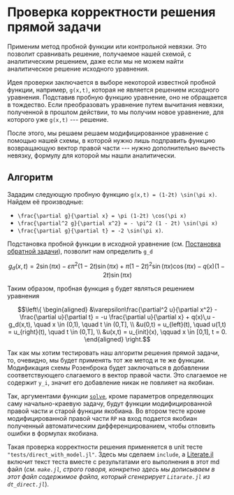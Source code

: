 # Проверка корректности решения прямой задачи

Применим метод пробной функции или контрольной невязки.
Это позволит сравнивать решение, получаемое нашей схемой, с аналитическим
решением, даже если мы не можем найти аналитическое решение исходного
уравнения.

Идея проверки заключается в выборе некоторой известной пробной функции,
например, ``g(x,t)``, которая не является решением исходного уравнения.
Подставив пробную функцию уравнение, оно не обращается в тождество.
Если преобразовать уравнение путем вычитания невязки, полученной в прошлом
действии, то мы получим новое уравнение, для которого уже ``g(x,t)`` ---
решение.

После этого, мы решаем решаем модифицированное уравнение с помощью нашей схемы,
в которой нужно лишь подправить функцию возвращающую вектор правой части ---
нужно дополнительно вычесть невязку, формулу для которой мы нашли аналитически.

## Алгоритм

Зададим следующую пробную функцию ``g(x,t) = (1-2t) \sin(\pi x)``.
Найдем её производные:

* ``\frac{\partial g}{\partial x} = \pi (1-2t) \cos(\pi x)``
* ``\frac{\partial^2 g}{\partial x^2} = - \pi^2 (1 - 2t) \sin(\pi x)``
* ``\frac{\partial g}{\partial t} = -2 \sin(\pi x)``.

Подстановка пробной функции в исходной уравнение
(см. [Постановка обратной задачи](@ref)), позволит нам определить
``g_d``
```math
g_d(x,t) = 2 \sin(\pi x) - \varepsilon \pi^2 (1 - 2t) \sin(\pi x) +
\pi (1 - 2t)^2 \sin(\pi x) \cos(\pi x) - q(x) (1 -2t) \sin(\pi x)
```

Таким образом, пробная функция ``g`` будет являться решением уравнения

```math
\left\{
\begin{aligned}
    &\varepsilon\frac{\partial^2 u}{\partial x^2} -
    \frac{\partial u}{\partial t} = -u \frac{\partial u}{\partial x} +
    q(x)\,u - g_d(x,t), \quad x \in (0,1), \quad t \in (0,T], \\
    &u(0,t) = u_{left}(t), \quad u(1,t) = u_{right}(t), \quad t \in (0,T], \\
    &u(x,t) = u_{init}(x), \qquad x \in [0,1], t = 0.
\end{aligned}
\right.
```

Так как мы хотим тестировать наш алгоритм решения прямой задачи, то, очевидно,
мы будет применять тот же метод и те же функции.
Модификация схемы Розенброка будет заключаться в добавлении соответствующего
слагаемого в вектор правой части.
Это слагаемое не содержит ``y_i``, значит его добавление никак не повлияет
на якобиан.

Так, аргументами функции [`solve`](@ref), кроме параметров
определяющих саму начально-краевую задачу, будут функции модифицированной правой
части и старой функции якобиана.
Во втором тесте кроме модифицированной правой части `RP` на вход подается
якобиан полученный автоматическим дифференцированием, чтобы отловить ошибки в
формулах якобиана.

Такая проверка корректности решения применяется в unit тесте
`"tests/direct_with_model.jl"`. Здесь мы сделаем `include`, а
[Literate.jl](https://github.com/fredrikekre/Literate.jl) включит
текст теста вместе с результатами его выполнения  в этот md файл (_см.
`make.jl`, строго говоря, конкретно здесь мы дописываем в этот файл содержимое
файла, который сгенерирует `Litarate.jl` из `dt_direct.jl`_).
